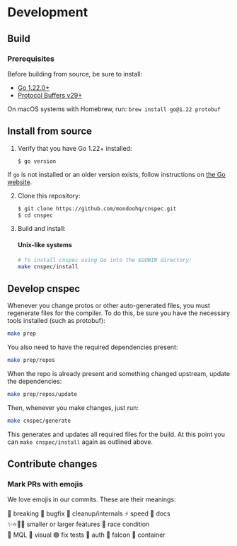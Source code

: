 # Development

## Build

### Prerequisites

Before building from source, be sure to install:

- [Go 1.22.0+](https://go.dev/dl/)
- [Protocol Buffers v29+](https://github.com/protocolbuffers/protobuf/releases)

On macOS systems with Homebrew, run: `brew install go@1.22 protobuf`

## Install from source

1. Verify that you have Go 1.22+ installed:

    ```
    $ go version
    ```

If `go` is not installed or an older version exists, follow instructions on [the Go website](https://go.dev/doc/install).

2. Clone this repository:

   ```sh
   $ git clone https://github.com/mondoohq/cnspec.git
   $ cd cnspec
   ```

3. Build and install:

    #### Unix-like systems
    ```sh
    # To install cnspec using Go into the $GOBIN directory:
    make cnspec/install
    ```

## Develop cnspec

Whenever you change protos or other auto-generated files, you must regenerate files for the compiler. To do this, be sure you have the necessary tools installed (such as protobuf):

```bash
make prep
```

You also need to have the required dependencies present:

```bash
make prep/repos
```

When the repo is already present and something changed upstream, update the dependencies:

```bash
make prep/repos/update
```

Then, whenever you make changes, just run:

```bash
make cnspec/generate
```

This generates and updates all required files for the build. At this point you can `make cnspec/install` again as outlined above.

## Contribute changes

### Mark PRs with emojis

We love emojis in our commits. These are their meanings:

🛑 breaking 🐛 bugfix 🧹 cleanup/internals ⚡ speed 📄 docs  
✨⭐🌟🌠 smaller or larger features 🐎 race condition  
🌙 MQL 🌈 visual 🟢 fix tests 🎫 auth 🦅 falcon 🐳 container  

